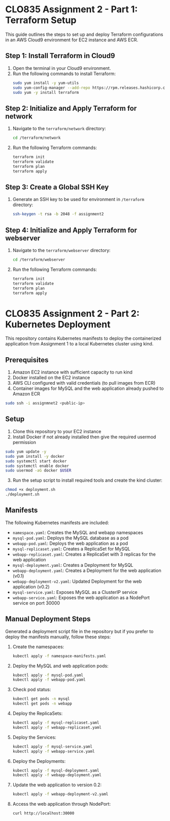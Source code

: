 # CLO835 Assignment 2 - Part 1: Terraform Setup

This guide outlines the steps to set up and deploy Terraform configurations in an AWS Cloud9 environment for EC2 instance and AWS ECR.

## Step 1: Install Terraform in Cloud9

1. Open the terminal in your Cloud9 environment.
2. Run the following commands to install Terraform:
   ```bash
   sudo yum install -y yum-utils
   sudo yum-config-manager --add-repo https://rpm.releases.hashicorp.com/AmazonLinux/hashicorp.repo
   sudo yum -y install terraform
   ```

## Step 2: Initialize and Apply Terraform for network

1. Navigate to the `terraform/network` directory:
   ```bash
   cd /terraform/network
   ```
2. Run the following Terraform commands:
   ```bash
   terraform init
   terraform validate
   terraform plan
   terraform apply
   ```

## Step 3: Create a Global SSH Key

1. Generate an SSH key to be used for environment in `/terraform` directory:
   ```bash
   ssh-keygen -t rsa -b 2048 -f assignment2
   ```

## Step 4: Initialize and Apply Terraform for webserver

1. Navigate to the `terraform/webserver` directory:
   ```bash
   cd /terraform/webserver
   ```
2. Run the following Terraform commands:
   ```bash
   terraform init
   terraform validate
   terraform plan
   terraform apply
   ```

# CLO835 Assignment 2 - Part 2: Kubernetes Deployment

This repository contains Kubernetes manifests to deploy the containerized application from Assignment 1 to a local Kubernetes cluster using kind.

## Prerequisites

1. Amazon EC2 instance with sufficient capacity to run kind
2. Docker installed on the EC2 instance
3. AWS CLI configured with valid credentials (to pull images from ECR)
4. Container images for MySQL and the web application already pushed to Amazon ECR

```bash
sudo ssh -i assignmnet2 <public-ip>
```

## Setup

1. Clone this repository to your EC2 instance
2. Install Docker if not already installed then give the required usermod permission

```bash
sudo yum update -y
sudo yum install -y docker
sudo systemctl start docker
sudo systemctl enable docker
sudo usermod -aG docker $USER
```
3. Run the setup script to install required tools and create the kind cluster:

```bash
chmod +x deployment.sh
./deployment.sh
```

## Manifests

The following Kubernetes manifests are included:

- `namespace.yaml`: Creates the MySQL and webapp namespaces
- `mysql-pod.yaml`: Deploys the MySQL database as a pod
- `webapp-pod.yaml`: Deploys the web application as a pod
- `mysql-replicaset.yaml`: Creates a ReplicaSet for MySQL
- `webapp-replicaset.yaml`: Creates a ReplicaSet with 3 replicas for the web application
- `mysql-deployment.yaml`: Creates a Deployment for MySQL
- `webapp-deployment.yaml`: Creates a Deployment for the web application (v0.1)
- `webapp-deployment-v2.yaml`: Updated Deployment for the web application (v0.2)
- `mysql-service.yaml`: Exposes MySQL as a ClusterIP service
- `webapp-service.yaml`: Exposes the web application as a NodePort service on port 30000

## Manual Deployment Steps

Generated a deployment script file in the repository but if you prefer to deploy the manifests manually, follow these steps:

1. Create the namespaces:
   ```bash
   kubectl apply -f namespace-manifests.yaml
   ```

2. Deploy the MySQL and web application pods:
   ```bash
   kubectl apply -f mysql-pod.yaml
   kubectl apply -f webapp-pod.yaml
   ```

3. Check pod status:
   ```bash
   kubectl get pods -n mysql
   kubectl get pods -n webapp
   ```

4. Deploy the ReplicaSets:
   ```bash
   kubectl apply -f mysql-replicaset.yaml
   kubectl apply -f webapp-replicaset.yaml
   ```

5. Deploy the Services:
   ```bash
   kubectl apply -f mysql-service.yaml
   kubectl apply -f webapp-service.yaml
   ```

6. Deploy the Deployments:
   ```bash
   kubectl apply -f mysql-deployment.yaml
   kubectl apply -f webapp-deployment.yaml
   ```

7. Update the web application to version 0.2:
   ```bash
   kubectl apply -f webapp-deployment-v2.yaml
   ```

8. Access the web application through NodePort:
   ```bash
   curl http://localhost:30000
   ```